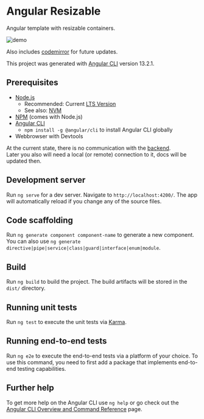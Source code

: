 # Angular Resizable

Angular template with resizable containers.

![demo](demo.gif)

Also includes [codemirror](https://codemirror.net/) for future updates.

This project was generated with [Angular CLI](https://github.com/angular/angular-cli) version 13.2.1.

## Prerequisites

* [Node.js](https://nodejs.org/en/)
  * Recommended: Current [LTS Version](https://nodejs.org/en/download/)
  * See also: [NVM](https://github.com/nvm-sh/nvm)
* [NPM](https://www.npmjs.com/) (comes with Node.js)
* [Angular CLI](https://angular.io/cli)
  * `npm install -g @angular/cli` to install Angular CLI globally
* Webbrowser with Devtools

At the current state, there is no communication with the [backend](https://mode.fh-joanneum.at/cola/editor/cola-api-service).  
Later you also will need a local (or remote) connection to it, docs will be updated then.

## Development server

Run `ng serve` for a dev server. Navigate to `http://localhost:4200/`. The app will automatically reload if you change any of the source files.

## Code scaffolding

Run `ng generate component component-name` to generate a new component. You can also use `ng generate directive|pipe|service|class|guard|interface|enum|module`.

## Build

Run `ng build` to build the project. The build artifacts will be stored in the `dist/` directory.

## Running unit tests

Run `ng test` to execute the unit tests via [Karma](https://karma-runner.github.io).

## Running end-to-end tests

Run `ng e2e` to execute the end-to-end tests via a platform of your choice. To use this command, you need to first add a package that implements end-to-end testing capabilities.

## Further help

To get more help on the Angular CLI use `ng help` or go check out the [Angular CLI Overview and Command Reference](https://angular.io/cli) page.

